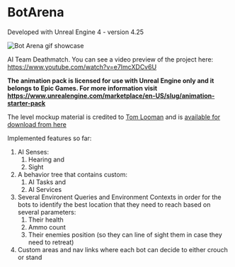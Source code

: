 # BotArena

Developed with Unreal Engine 4 - version 4.25

![Bot Arena gif showcase](GitHubAssets/BotArena.gif)

AI Team Deathmatch. You can see a video preview of the project here: https://www.youtube.com/watch?v=e7ImcXDCv6U

**The animation pack is licensed for use with Unreal Engine only and it belongs to Epic Games. For more information visit https://www.unrealengine.com/marketplace/en-US/slug/animation-starter-pack**

The level mockup material is credited to [Tom Looman](https://www.tomlooman.com/) and is [available for download from here](https://www.tomlooman.com/updated-mockup-material-for-unreal-4/)

Implemented features so far:
1. AI Senses:
    1. Hearing and
    2. Sight
2. A behavior tree that contains custom:
    1. AI Tasks and
    2. AI Services
3. Several Environent Queries and Environment Contexts in order for the bots to identify the best location that they need to reach based on several parameters:
    1. Their health
    2. Ammo count
    3. Their enemies position (so they can line of sight them in case they need to retreat)
4. Custom areas and nav links where each bot can decide to either crouch or stand
